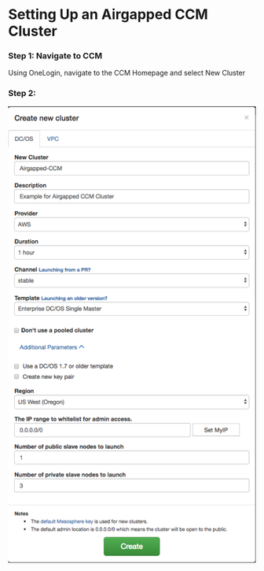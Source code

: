# Setting Up an Airgapped CCM Cluster

### Step 1: Navigate to CCM
Using OneLogin, navigate to the CCM Homepage and select New Cluster

### Step 2:  
![](https://github.com/ably77/DCOS-Airgapped/blob/master/resources/CCM-step2.png)
